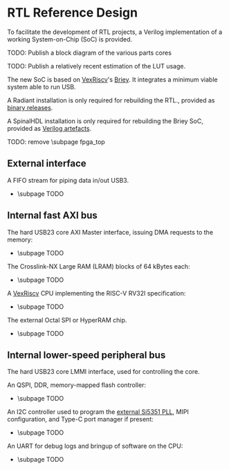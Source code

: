 # RTL Reference Design

To facilitate the development of RTL projects, a Verilog implementation of a
working System-on-Chip (SoC) is provided.

TODO: Publish a block diagram of the various parts cores

TODO: Publish a relatively recent estimation of the LUT usage.

The new SoC is based on
[VexRiscv](https://github.com/SpinalHDL/VexRiscv)'s
[Briey](https://github.com/SpinalHDL/VexRiscv#briey-soc).
It integrates a minimum viable system able to run USB.

A Radiant installation is only required for rebuilding the RTL.,
provided as
[binary releases](https://github.com/tinyvision-ai-inc/tinyclunx33/releases).

A SpinalHDL installation is only required for rebuilding the Briey SoC,
provided as
[Verilog artefacts](#TODO).

TODO: remove \subpage fpga_top

## External interface

A FIFO stream for piping data in/out USB3.
- \subpage TODO

## Internal fast AXI bus

The hard USB23 core AXI Master interface, issuing DMA requests to the memory:
- \subpage TODO

The Crosslink-NX Large RAM (LRAM) blocks of 64 kBytes each:
- \subpage TODO

A [VexRiscv](https://github.com/SpinalHDL/VexRiscv#area-usage-and-maximal-frequency)
CPU implementing the RISC-V RV32I specification:
- \subpage TODO

The external Octal SPI or HyperRAM chip.
- \subpage TODO

## Internal lower-speed peripheral bus

The hard USB23 core LMMI interface, used for controlling the core.

An QSPI, DDR, memory-mapped flash controller:
- \subpage TODO

An I2C controller used to program the [external Si5351 PLL](som_clocks.md),
MIPI configuration, and Type-C port manager if present:
- \subpage TODO

An UART for debug logs and bringup of software on the CPU:
- \subpage TODO
